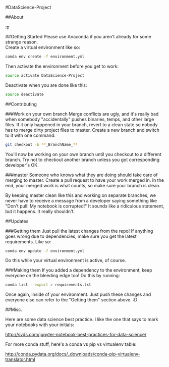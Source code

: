 #DataScience-Project

##About

:p

##Getting Started
Please use Anaconda if you aren't already for some strange reason.  
Create a virtual environment like so:  
```bash
conda env create -f environment.yml
```

Then activate the environment before you get to work:
```bash
source activate DataScience-Project
```

Deactivate when you are done like this:
```bash
source deactivate
```

##Contributing

###Work on your own branch 
Merge conflicts are ugly, and it's really bad when somebody "accidentally"
pushes binaries, temps, and other large files. If it only happened in your
branch, revert to a clean state so nobody has to merge dirty project files to
master. Create a new branch and switch to it with one command:
```bash
git checkout -b **_BranchName_**
```

You'll now be working on your own branch until you checkout to a different
branch. Try not to checkout another branch unless you got corresponding developer's OK.

###master 
Someone who knows what they are doing should take care of merging to master.
Create a pull request to have your work merged in. In the end, your merged
work is what counts, so make sure your branch is clean.

By keeping master clean like this and working on separate branches, we never
have to receive a message from a developer saying something like "Don't pull!
My notebook is corrupted!" It sounds like a ridiculous statement, but it
happens. It really shouldn't.

##Updates

###Getting them
Just pull the latest changes from the repo! If anything goes wrong due to
dependencies, make sure you get the latest requirements. Like so:  
```bash
conda env update -f environment.yml
```

Do this while your virtual environment is active, of course.

###Making them
If you added a dependency to the environment, keep everyone on the bleeding
edge too! Do this by running:
```bash
conda list --export > requirements.txt
```

Once again, inside of your environment. Just push these changes and everyone
else can refer to the "Getting them" section above. :D

##Misc.

Here are some data science best practice. I like the one that says to mark
your notebooks with your initials:


http://svds.com/jupyter-notebook-best-practices-for-data-science/


For more conda stuff, here's a conda vs pip vs virtualenv table:

http://conda.pydata.org/docs/_downloads/conda-pip-virtualenv-translator.html
